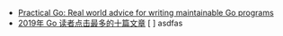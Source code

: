 * [Practical Go: Real world advice for writing maintainable Go programs](https://dave.cheney.net/practical-go/presentations/qcon-china.html)
* [2019年 Go 读者点击最多的十篇文章](https://colobu.com/2020/01/07/Top-Go-Links-of-2019/?from=timeline&isappinstalled=0&scene=2&clicktime=1579047956&enterid=1579047956)
[ ] asdfas
